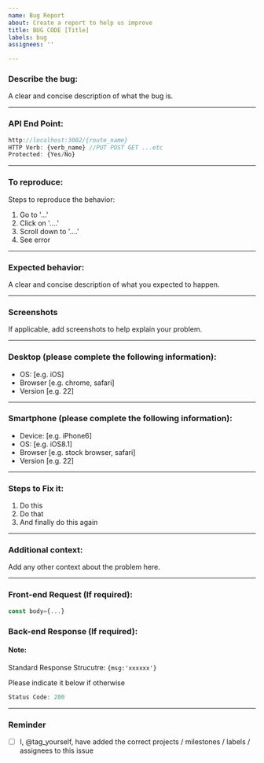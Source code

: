 ```yaml
---
name: Bug Report
about: Create a report to help us improve
title: BUG CODE [Title]
labels: bug
assignees: ''

---
```


### Describe the bug:
A clear and concise description of what the bug is.

---
### API End Point:
```javascript
http://localhost:3002/{route_name}
HTTP Verb: {verb_name} //PUT POST GET ...etc
Protected: {Yes/No}
```
---
### To reproduce:
Steps to reproduce the behavior:
1. Go to '...'
2. Click on '....'
3. Scroll down to '....'
4. See error
---
### Expected behavior:
A clear and concise description of what you expected to happen.

---
### Screenshots
If applicable, add screenshots to help explain your problem.

---
### Desktop (please complete the following information):
 - OS: [e.g. iOS]
 - Browser [e.g. chrome, safari]
 - Version [e.g. 22]
---
### Smartphone (please complete the following information):
 - Device: [e.g. iPhone6]
 - OS: [e.g. iOS8.1]
 - Browser [e.g. stock browser, safari]
 - Version [e.g. 22]
---
### Steps to Fix it:
1. Do this
2. Do that
3. And finally do this again
---
### Additional context:
Add any other context about the problem here.

---
### Front-end Request (If required):
```javascript
const body={...}
```
### Back-end Response (If required):
#### Note:
Standard Response Strucutre: `{msg:'xxxxxx'}` 

Please indicate it below if otherwise
```javascript
Status Code: 200
```

---
### Reminder

- [ ] I, @tag_yourself, have added the correct projects / milestones / labels / assignees to this issue
